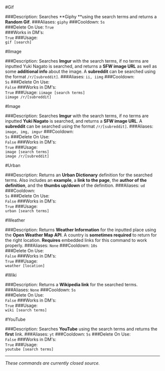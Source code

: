 #Gif
>
###Description:
Searches **Giphy **using the search terms and returns a **Random Gif**.
###Aliases:
`giphy`
###Cooldown:
`5s`  
###Delete On Use:
`True`  
###Works in DM's:  
`True`
###Usage:  
`gif [search]`

#IImage
>
###Description:
Searches **Imgur** with the search terms, if no terms are inputted Yuki Nagato is searched, and returns a **SFW image URL** as well as some **additional info** about the image. A **subreddit** can be searched using the format `/r/[subreddit]`.
###Aliases:
`ii, iimg`
###Cooldown:  
`5s`
###Delete On Use:  
`False`
###Works in DM's:  
`True`
###Usage:
`iimage [search terms]`  
`iimage /r/[subreddit]`  


#Image
>
###Description:
Searches **Imgur** with the search terms, if no terms are inputted **Yuki Nagato** is searched, and returns a **SFW image URL**. A **subreddit** can be searched using the format `/r/[subreddit]`.
###Aliases:
`image, img, imgur`
###Cooldown:  
`5s`
###Delete On Use:  
`False`
###Works in DM's:  
`True`
###Usage:  
`image [search terms]`  
`image /r/[subreddit]`

#Urban
>
###Description:
Returns an **Urban Dictionary** definition for the searched terms. Also includes an **example**, a **link to the page**, the **author of the definition**, and the **thumbs up/down** of the definition.
###Aliases:
`ud`
###Cooldown:  
`5s`
###Delete On Use:  
`False`
###Works in DM's:  
`True`
###Usage:  
`urban [search terms]`

#Weather
>
###Description:
Returns **Weather Information** for the inputted place using the **Open Weather Map API**. A country is **sometimes required** to return for the right location. **Requires** embedded links for this command to work properly.
###Aliases:
`None`
###Cooldown:
`10s`  
###Delete On Use:  
`False`
###Works in DM's:  
`True`
###Usage:  
`weather [location]`


#Wiki
>
###Description:
Returns a **Wikipedia link** for the searched terms.
###Aliases:
`None`
###Cooldown:
`5s`  
###Delete On Use:  
`False`
###Works in DM's:  
`True`
###Usage:  
`wiki [search terms]`


#YouTube
>
###Description:
Searches **YouTube** using the search terms and returns the **first** link.
###Aliases:
`yt`
###Cooldown: 
`5s` 
###Delete On Use:  
`False`
###Works in DM's:  
`True`
###Usage:  
`youtube [search terms]`

---
*These commands are currently closed source.*
